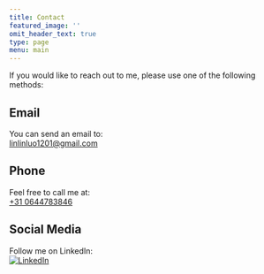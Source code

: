 ```yaml
---
title: Contact
featured_image: ''
omit_header_text: true
type: page
menu: main
---
```


If you would like to reach out to me, please use one of the following methods:

## Email

You can send an email to:  
[linlinluo1201@gmail.com](mailto:linlinluo1201@gmail.com)

## Phone

Feel free to call me at:  
[+31 0644783846](tel:+310644783846)

## Social Media

Follow me on LinkedIn:  
[![LinkedIn](https://img.shields.io/badge/LinkedIn-Connect-blue)](https://www.linkedin.com/in/linlinluo/)
